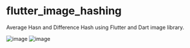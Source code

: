 # flutter_image_hashing

Average Hasn and Difference Hash using Flutter and Dart image library.


![image](https://user-images.githubusercontent.com/21988220/54789602-571be600-4c33-11e9-866e-148305336cf0.png) ![image](https://user-images.githubusercontent.com/21988220/54789603-571be600-4c33-11e9-932c-bc58f7ff1e61.png)